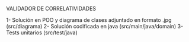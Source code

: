 VALIDADOR DE CORRELATIVIDADES

1- Solución en POO y diagrama de clases adjuntado en formato .jpg (src/diagrama)
2- Solución codificada en java (src/main/java/domain)
3- Tests unitarios (src/test/java)

